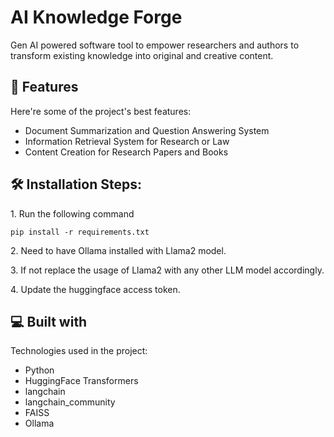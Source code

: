 <h1 align="left" id="title">AI Knowledge Forge</h1>

<p id="description">Gen AI powered software tool to empower researchers and authors to transform existing knowledge into original and creative content.</p>

  
  
<h2>🧐 Features</h2>

Here're some of the project's best features:

*   Document Summarization and Question Answering System
*   Information Retrieval System for Research or Law
*   Content Creation for Research Papers and Books

<h2>🛠️ Installation Steps:</h2>

<p>1. Run the following command</p>

```
pip install -r requirements.txt
```

<p>2. Need to have Ollama installed with Llama2 model.</p>

<p>3. If not replace the usage of Llama2 with any other LLM model accordingly.</p>
<p>4. Update the huggingface access token.<p>

  
  
<h2>💻 Built with</h2>

Technologies used in the project:

*   Python
*   HuggingFace Transformers
*   langchain
*   langchain\_community
*   FAISS
*   Ollama
